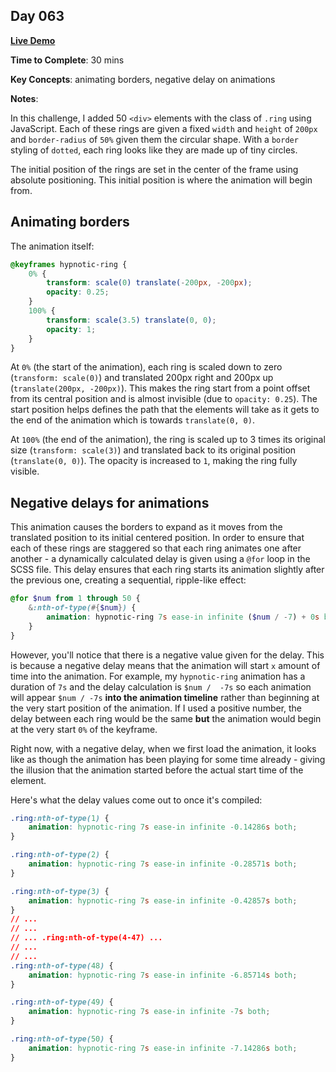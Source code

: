 ## Day 063

**<a href="https://css100.aniqa.dev#day-063">Live Demo</a>**

**Time to Complete**: 30 mins

**Key Concepts**: animating borders, negative delay on animations

**Notes**:

In this challenge, I added 50 `<div>` elements with the class of `.ring` using JavaScript. Each of these rings are given a fixed `width` and `height` of `200px` and `border-radius` of `50%` given them the circular shape. With a `border` styling of `dotted`, each ring looks like they are made up of tiny circles.

The initial position of the rings are set in the center of the frame using absolute positioning. This initial position is where the animation will begin from.

## Animating borders

The animation itself:

```scss
@keyframes hypnotic-ring {
	0% {
		transform: scale(0) translate(-200px, -200px);
		opacity: 0.25;
	}
	100% {
		transform: scale(3.5) translate(0, 0);
		opacity: 1;
	}
}
```

At `0%` (the start of the animation), each ring is scaled down to zero (`transform: scale(0)`) and translated 200px right and 200px up (`translate(200px, -200px)`). This makes the ring start from a point offset from its central position and is almost invisible (due to `opacity: 0.25`). The start position helps defines the path that the elements will take as it gets to the end of the animation which is towards `translate(0, 0)`.

At `100%` (the end of the animation), the ring is scaled up to 3 times its original size (`transform: scale(3)`) and translated back to its original position (`translate(0, 0)`). The opacity is increased to `1`, making the ring fully visible.

## Negative delays for animations

This animation causes the borders to expand as it moves from the translated position to its initial centered position. In order to ensure that each of these rings are staggered so that each ring animates one after another - a dynamically calculated delay is given using a `@for` loop in the SCSS file. This delay ensures that each ring starts its animation slightly after the previous one, creating a sequential, ripple-like effect:

```scss
@for $num from 1 through 50 {
	&:nth-of-type(#{$num}) {
		animation: hypnotic-ring 7s ease-in infinite ($num / -7) + 0s both;
	}
}
```

However, you'll notice that there is a negative value given for the delay. This is because a negative delay means that the animation will start `x` amount of time into the animation. For example, my `hypnotic-ring` animation has a duration of `7s` and the delay calculation is `$num /  -7s` so each animation will appear `$num / -7s` **into the animation timeline** rather than beginning at the very start position of the animation. If I used a positive number, the delay between each ring would be the same **but** the animation would begin at the very start `0%` of the keyframe.

Right now, with a negative delay, when we first load the animation, it looks like as though the animation has been playing for some time already - giving the illusion that the animation started before the actual start time of the element.

Here's what the delay values come out to once it's compiled:

```css
.ring:nth-of-type(1) {
	animation: hypnotic-ring 7s ease-in infinite -0.14286s both;
}

.ring:nth-of-type(2) {
	animation: hypnotic-ring 7s ease-in infinite -0.28571s both;
}

.ring:nth-of-type(3) {
	animation: hypnotic-ring 7s ease-in infinite -0.42857s both;
}
// ...
// ...
// ... .ring:nth-of-type(4-47) ...
// ...
// ...
.ring:nth-of-type(48) {
	animation: hypnotic-ring 7s ease-in infinite -6.85714s both;
}

.ring:nth-of-type(49) {
	animation: hypnotic-ring 7s ease-in infinite -7s both;
}

.ring:nth-of-type(50) {
	animation: hypnotic-ring 7s ease-in infinite -7.14286s both;
}
```
